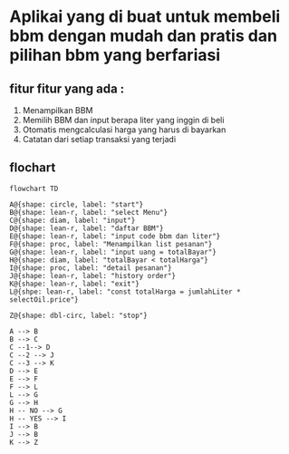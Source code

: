 # Aplikai yang di buat untuk membeli bbm dengan mudah dan pratis dan pilihan bbm yang berfariasi
## fitur fitur yang ada :
1. Menampilkan BBM
2. Memilih BBM dan input berapa liter yang inggin di beli
3. Otomatis mengcalculasi harga yang harus di bayarkan
4. Catatan dari setiap transaksi yang terjadi

## flochart

```mermaid
flowchart TD

A@{shape: circle, label: "start"}
B@{shape: lean-r, label: "select Menu"}
C@{shape: diam, label: "input"}
D@{shape: lean-r, label: "daftar BBM"}
E@{shape: lean-r, label: "input code bbm dan liter"}
F@{shape: proc, label: "Menampilkan list pesanan"}
G@{shape: lean-r, label: "input uang = totalBayar"}
H@{shape: diam, label: "totalBayar < totalHarga"}
I@{shape: proc, label: "detail pesanan"}
J@{shape: lean-r, label: "history order"}
K@{shape: lean-r, label: "exit"}
L@{shpe: lean-r, label: "const totalHarga = jumlahLiter * selectOil.price"}

Z@{shape: dbl-circ, label: "stop"}

A --> B
B --> C
C --1--> D
C --2 --> J
C --3 --> K
D --> E
E --> F
F --> L
L --> G
G --> H
H -- NO --> G
H -- YES --> I
I --> B
J --> B
K --> Z

```
